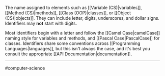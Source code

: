 The name assigned to elements such as [[Variable (CS)|variables]], [[Method (CS)|methods]], [[Class (OOP)|classes]], or [[Object (CS)|objects]].  They can include letter, digits, underscores, and dollar signs. Identifiers may **not** start with digits. 

Most identifiers begin with a letter and follow the [[Camel Case|camelCase]] naming style for variables and methods, and [[Pascal Case|PascalCase]] for classes. Identifiers share some conventions across [[Programming Languages|languages]], but this isn't always the case, and it's best you consult the appropriate [[API Documentation|documentation]].

---
#computer-science 